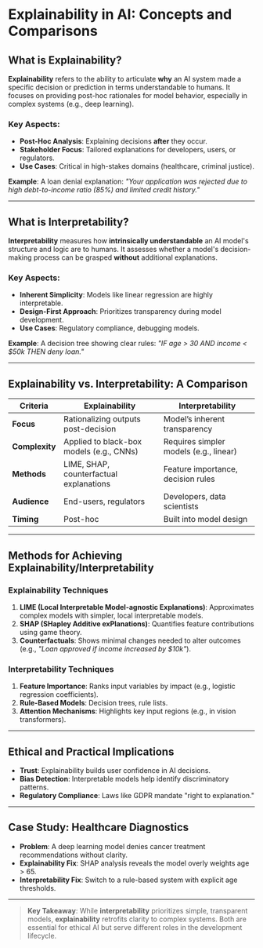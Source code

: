 # Explainability in AI: Concepts and Comparisons

## What is Explainability?
**Explainability** refers to the ability to articulate **why** an AI system made a specific decision or prediction in terms understandable to humans. It focuses on providing post-hoc rationales for model behavior, especially in complex systems (e.g., deep learning).

### Key Aspects:
- **Post-Hoc Analysis**: Explaining decisions **after** they occur.  
- **Stakeholder Focus**: Tailored explanations for developers, users, or regulators.  
- **Use Cases**: Critical in high-stakes domains (healthcare, criminal justice).  

**Example**: A loan denial explanation: *"Your application was rejected due to high debt-to-income ratio (85%) and limited credit history."*

---

## What is Interpretability?
**Interpretability** measures how **intrinsically understandable** an AI model's structure and logic are to humans. It assesses whether a model's decision-making process can be grasped **without** additional explanations.

### Key Aspects:
- **Inherent Simplicity**: Models like linear regression are highly interpretable.  
- **Design-First Approach**: Prioritizes transparency during model development.  
- **Use Cases**: Regulatory compliance, debugging models.  

**Example**: A decision tree showing clear rules: *"IF age > 30 AND income < $50k THEN deny loan."*

---

## Explainability vs. Interpretability: A Comparison

| Criteria              | **Explainability**                          | **Interpretability**                      |
|-----------------------|---------------------------------------------|--------------------------------------------|
| **Focus**             | Rationalizing outputs post-decision         | Model’s inherent transparency              |
| **Complexity**        | Applied to black-box models (e.g., CNNs)    | Requires simpler models (e.g., linear)     |
| **Methods**           | LIME, SHAP, counterfactual explanations     | Feature importance, decision rules         |
| **Audience**          | End-users, regulators                       | Developers, data scientists                |
| **Timing**            | Post-hoc                                    | Built into model design                    |

---

## Methods for Achieving Explainability/Interpretability

### Explainability Techniques
1. **LIME (Local Interpretable Model-agnostic Explanations)**: Approximates complex models with simpler, local interpretable models.  
2. **SHAP (SHapley Additive exPlanations)**: Quantifies feature contributions using game theory.  
3. **Counterfactuals**: Shows minimal changes needed to alter outcomes (e.g., *"Loan approved if income increased by $10k"*).  

### Interpretability Techniques
1. **Feature Importance**: Ranks input variables by impact (e.g., logistic regression coefficients).  
2. **Rule-Based Models**: Decision trees, rule lists.  
3. **Attention Mechanisms**: Highlights key input regions (e.g., in vision transformers).  

---

## Ethical and Practical Implications
- **Trust**: Explainability builds user confidence in AI decisions.  
- **Bias Detection**: Interpretable models help identify discriminatory patterns.  
- **Regulatory Compliance**: Laws like GDPR mandate "right to explanation."  

---

## Case Study: Healthcare Diagnostics
- **Problem**: A deep learning model denies cancer treatment recommendations without clarity.  
- **Explainability Fix**: SHAP analysis reveals the model overly weights age > 65.  
- **Interpretability Fix**: Switch to a rule-based system with explicit age thresholds.  

---

> **Key Takeaway**: While **interpretability** prioritizes simple, transparent models, **explainability** retrofits clarity to complex systems. Both are essential for ethical AI but serve different roles in the development lifecycle.
